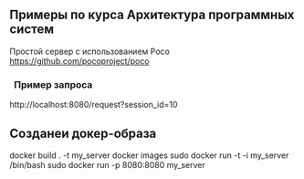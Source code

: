 ## Примеры по курса Архитектура программных систем

Простой сервер с использованием Poco https://github.com/pocoproject/poco


###   Пример запроса

http://localhost:8080/request?session_id=10


## Созданеи докер-образа

docker build . -t my_server
docker images
sudo docker run -t -i my_server /bin/bash
sudo docker run -p 8080:8080 my_server